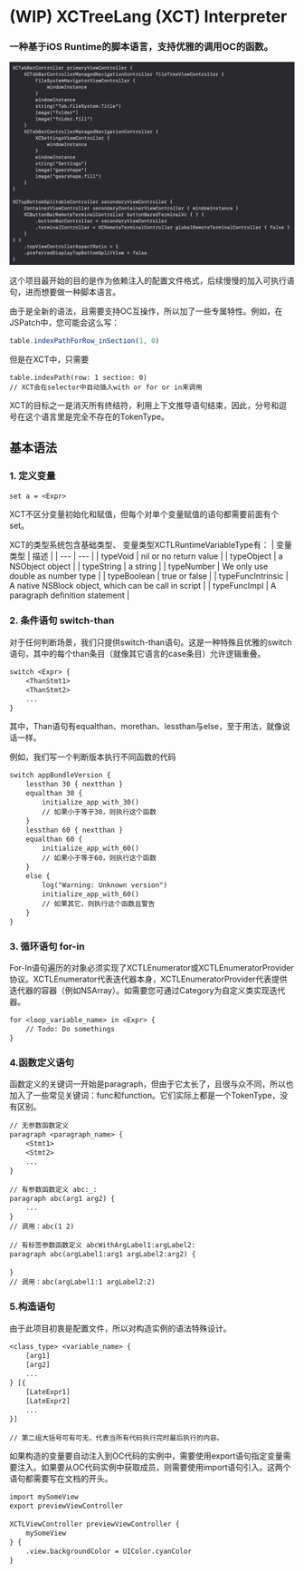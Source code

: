 # (WIP) XCTreeLang (XCT) Interpreter

### 一种基于iOS Runtime的脚本语言，支持优雅的调用OC的函数。

![ImageExample1](https://github.com/XCBOSA/XCTreeLang/blob/2e23c0ff7117f5cc717976bd8ea349e924d5379c/GithubImages/Screen-Shot-Example1.png)

这个项目最开始的目的是作为依赖注入的配置文件格式，后续慢慢的加入可执行语句，进而想要做一种脚本语言。

由于是全新的语法，且需要支持OC互操作，所以加了一些专属特性。例如，在JSPatch中，您可能会这么写：
``` js
table.indexPathForRow_inSection(1, 0)
```
但是在XCT中，只需要
``` xct
table.indexPath(row: 1 section: 0)
// XCT会在selector中自动插入with or for or in来调用
```
XCT的目标之一是消灭所有终结符，利用上下文推导语句结束，因此，分号和逗号在这个语言里是完全不存在的TokenType。

## 基本语法
### **1. 定义变量**
```
set a = <Expr>
```
XCT不区分变量初始化和赋值，但每个对单个变量赋值的语句都需要前面有个set。

XCT的类型系统包含基础类型、
变量类型XCTLRuntimeVariableType有：
| 变量类型 | 描述 |
| --- | --- |
| typeVoid | nil or no return value |
| typeObject | a NSObject object |
| typeString | a string |
| typeNumber | We only use double as number type |
| typeBoolean | true or false |
| typeFuncIntrinsic | A native NSBlock object, which can be call in script |
| typeFuncImpl | A paragraph definition statement |
### **2. 条件语句 switch-than**
对于任何判断场景，我们只提供switch-than语句。这是一种特殊且优雅的switch语句，其中的每个than条目（就像其它语言的case条目）允许逻辑重叠。
``` xct
switch <Expr> {
    <ThanStmt1>
    <ThanStmt2>
    ...
}
```
其中，Than语句有equalthan、morethan、lessthan与else，至于用法，就像说话一样。

例如，我们写一个判断版本执行不同函数的代码
``` xct
switch appBundleVersion {
    lessthan 30 { nextthan }
    equalthan 30 {
        initialize_app_with_30()
        // 如果小于等于30，则执行这个函数
    }
    lessthan 60 { nextthan }
    equalthan 60 {
        initialize_app_with_60()
        // 如果小于等于60，则执行这个函数
    }
    else {
        log("Warning: Unknown version")
        initialize_app_with_60()
        // 如果其它，则执行这个函数且警告
    }
}
```
### **3. 循环语句 for-in**
For-In语句遍历的对象必须实现了XCTLEnumerator或XCTLEnumeratorProvider协议。XCTLEnumerator代表迭代器本身，XCTLEnumeratorProvider代表提供迭代器的容器（例如NSArray）。如需要您可通过Category为自定义类实现迭代器。
``` xct
for <loop_variable_name> in <Expr> {
    // Todo: Do somethings
}
```
### **4.函数定义语句**
函数定义的关键词一开始是paragraph，但由于它太长了，且很与众不同，所以也加入了一些常见关键词：func和function。它们实际上都是一个TokenType，没有区别。
``` xct
// 无参数函数定义
paragraph <paragraph_name> {
    <Stmt1>
    <Stmt2>
    ...
}

// 有参数函数定义 abc:_:
paragraph abc(arg1 arg2) {
    ...
}
// 调用：abc(1 2)

// 有标签参数函数定义 abcWithArgLabel1:argLabel2:
paragraph abc(argLabel1:arg1 argLabel2:arg2) {

}
// 调用：abc(argLabel1:1 argLabel2:2)
```
### **5.构造语句**
由于此项目初衷是配置文件，所以对构造实例的语法特殊设计。
``` xct
<class_type> <variable_name> {
    [arg1]
    [arg2]
    ...
} [{
    [LateExpr1]
    [LateExpr2]
    ...
}]

// 第二组大括号可有可无，代表当所有代码执行完时最后执行的内容。
```
如果构造的变量要自动注入到OC代码的实例中，需要使用export语句指定变量需要注入。如果要从OC代码实例中获取成员，则需要使用import语句引入。这两个语句都需要写在文档的开头。
``` xct
import mySomeView
export previewViewController

XCTLViewController previewViewController {
    mySomeView
} {
    .view.backgroundColor = UIColor.cyanColor
}
```